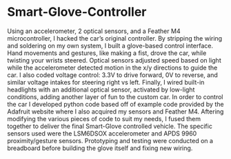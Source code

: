 # Smart-Glove-Controller
Using an accelerometer, 2 optical sensors, and a Feather M4 microcontroller, I hacked the car’s original controller. By stripping the wiring and soldering on my own system, I built a glove-based control interface. Hand movements and gestures, like making a fist, drove the car, while twisting your wrists steered. Optical sensors adjusted speed based on light while the accelerometer detected motion in the x/y directions to guide the car. I also coded voltage control: 3.3V to drive forward, 0V to reverse, and similar voltage intakes for steering right vs left. Finally, I wired built-in headlights with an additional optical sensor, activated by low-light conditions, adding another layer of fun to the custom car. In order to control the car I developed python code based off of example code provided by the Adafruit website where I also acquired my sensors and Feather M4. Aftering modifying the various pieces of code to suit my needs, I fused them together to deliver the final Smart-Glove controlled vehicle. The specific sensors used were the LSM6DSOX accelerometer and APDS 9960 proximity/gesture sensors. Prototyping and testing were conducted on a breadboard before building the glove itself and fixing new wiring.
